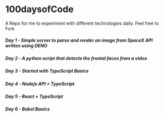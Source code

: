 # 100daysofCode

A Repo for me to experiment with different technologies daily. Feel free to Fork

##### Day 1 - Simple server to parse and render an image from SpaceX API written using DENO

##### Day 2 - A python script that detects the frontal faces from a video

##### Day 3 - Started with TypeScript Basics

##### Day 4 - Nodejs API + TypeScript

##### Day 5 - React + TypeScript


##### Day 6 - Babel Basics
